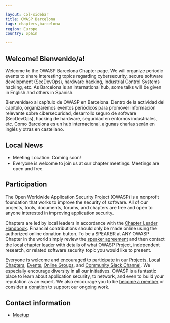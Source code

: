 ```yaml
---

layout: col-sidebar
title: OWASP Barcelona
tags: chapters,barcelona
region: Europe
country: Spain

---
```


## Welcome! Bienvenido/a!
Welcome to the OWASP Barcelona Chapter page. We will organize periodic events to share interesting topics regarding cybersecurity, secure software development (SecDevOps), hardware hacking, Industrial Control Systems hacking, etc. As Barcelona is an international hub, some talks will be given in English and others in Spanish.

Bienvenida/o al capítulo de OWASP en Barcelona. Dentro de la actividad del capítulo, organizaremos eventos periódicos para promover información relevante sobre cibersecuridad, desarrollo seguro de software (SecDevOps), hacking de hardware, seguridad en entornos industriales, etc. Como Barcelona es un hub internacional, algunas charlas serán en inglés y otras en castellano.

## Local News
- Meeting Location: Coming soon!
- Everyone is welcome to join us at our chapter meetings. Meetings are open and free.

## Participation
The Open Worldwide Application Security Project (OWASP) is a nonprofit foundation that works to improve the security of software. All of our projects, tools, documents, forums, and chapters are free and open to anyone interested in improving application security. 

Chapters are led by local leaders in accordance with the [Chapter Leader Handbook](/www-policy/rules-of-procedure/chapter-handbook). Financial contributions should only be made online using the authorized online donation button. To be a SPEAKER at ANY OWASP Chapter in the world simply review the [speaker agreement](/www-policy/speaker-agreement) and then contact the local chapter leader with details of what OWASP Project, independent research, or related software security topic you would like to present.

Everyone is welcome and encouraged to participate in our [Projects](/projects), [Local Chapters](/chapters), [Events](/events), [Online Groups](https://groups.google.com/a/owasp.com/), and [Community Slack Channel](https://owasp.slack.com/). We especially encourage diversity in all our initiatives. OWASP is a fantastic place to learn about application security, to network, and even to build your reputation as an expert. We also encourage you to be [become a member](/membership) or consider a [donation](/donate) to support our ongoing work.

## Contact information
* [Meetup](https://www.meetup.com/OWASP-Barcelona/)
